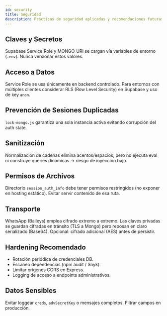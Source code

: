 ```yaml
---
id: security
title: Seguridad
description: Prácticas de seguridad aplicadas y recomendaciones futuras.
---
```


## Claves y Secretos
Supabase Service Role y MONGO_URI se cargan vía variables de entorno (`.env`). Nunca versionar estos valores.

## Acceso a Datos
Service Role se usa únicamente en backend controlado. Para entornos con múltiples clientes considerar RLS (Row Level Security) en Supabase y uso de key `anon`.

## Prevención de Sesiones Duplicadas
`lock-mongo.js` garantiza una sola instancia activa evitando corrupción del auth state.

## Sanitización
Normalización de cadenas elimina acentos/espacios, pero no ejecuta eval ni construye queries dinámicas → riesgo de inyección bajo.

## Permisos de Archivos
Directorio `session_auth_info` debe tener permisos restringidos (no exponer en hosting estático). Evitar servir contenido de esa ruta.

## Transporte
WhatsApp (Baileys) emplea cifrado extremo a extremo. Las claves privadas se guardan cifradas en tránsito (TLS a Mongo) pero reposan en claro serializado (Base64). Opcional: cifrado adicional (AES) antes de persistir.

## Hardening Recomendado
- Rotación periódica de credenciales DB.
- Escaneo dependencias (npm audit / Snyk).
- Limitar orígenes CORS en Express.
- Logging de acceso a endpoints administrativos.

## Datos Sensibles
Evitar loggear `creds`, `advSecretKey` o mensajes completos. Filtrar campos en producción.
